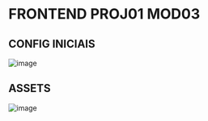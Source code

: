 # FRONTEND PROJ01 MOD03
 
## CONFIG INICIAIS
![image](https://user-images.githubusercontent.com/97140028/163505069-52be000a-a9fd-4154-8089-12d4ad462bed.png)

## ASSETS
![image](https://user-images.githubusercontent.com/97140028/163505257-01c4b9a9-aff9-4940-8f8b-723def5ea3b9.png)

##
